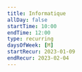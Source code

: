 ```yaml
---
title: Informatique
allDay: false
startTime: 10:00
endTime: 12:00
type: recurring
daysOfWeek: [M]
startRecur: 2023-01-09
endRecur: 2023-02-04
---
```


